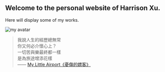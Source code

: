 ## Welcome to the personal website of Harrison Xu.

Here will display some of my works.

![my avatar](https://avatars0.githubusercontent.com/u/42680260)


> 我說人生的經歷總無常  
你又何必介懷心上？  
一切苦與樂最終都一樣  
是為旅途增添花樣  
—— [My Little Airport](http://www.mylittleairport.com/)[《憂傷的嫖客》](https://music.youtube.com/watch?v=h5MaN-krd1Y)
